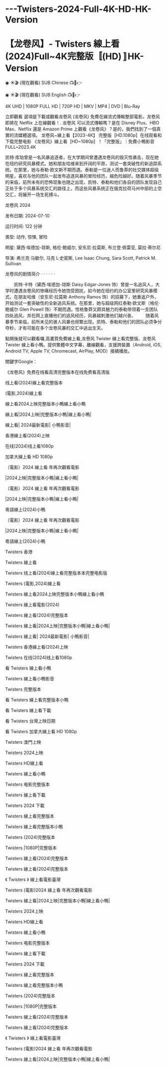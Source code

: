 # ---Twisters-2024-Full-4K-HD-HK-Version

<h1 class="heading-element" dir="auto">【龙卷风】- Twisters 線上看(2024)Full~4K完整版〚(HD)〛HK-Version</h1>

◉ ☀🎬 (現在觀看) SUB Chinese 📺📱👉<a href='https://jisswatch.com/zh/movie/718821/Twisters' style='display:none;'> 龙卷风~線上看2024電影完整版HD</a>

◉ ☀🎬 (現在觀看) SUB English 📺📱👉<a href='https://jisswatch.com/zh/movie/718821/Twisters' style='display:none;'> 龙卷风(2024)完整版-HD</a>

4K UHD | 1080P FULL HD | 720P HD | MKV | MP4 | DVD | Blu-Ray

立即觀看 選項是下載或觀看龙卷风 (龙卷风) 免費在線流式傳輸整部電影。龙卷风 即將在 Netflix 上在線觀看！. 龙卷风 可以流式傳輸嗎？是在 Disney Plus、HBO Max、Netflix 還是 Amazon Prime 上觀看《龙卷风》？是的，我們找到了一個真實的流媒體選項。 龙卷风~線上看【2023-4K】 完整版〚HD.1080p〛在线观看和下载完整电影 《龙卷风》線上看〚HD~1080p〛！「完整版」｜免費小鴨影音FULL~2023.4K


凯特·库珀曾是一名风暴追逐者，在大学期间曾遭遇龙卷风的毁灭性袭击，现在她在纽约研究风暴模式。她和朋友哈维来到开阔的平原，测试一套突破性的新追踪系统。在那里，她与泰勒·欧文斯不期而遇。泰勒是一位迷人而鲁莽的社交媒体超级明星，喜欢与他的团队一起发布追逐风暴的冒险经历，越危险越好。随着风暴季节的来临，前所未有的恐怖现象也随之出现，凯特、泰勒和他们各自的团队发现自己正处于多个风暴系统交汇的路径上，而这些风暴系统正在俄克拉荷马州中部的上空交汇，将展开一场生死搏斗。

龙卷风 2024

发布日期: 2024-07-10

运行时间: 122 分钟

类型: 动作, 惊悚, 冒险

明星: 黛西·埃德加-琼斯, 格伦·鲍威尔, 安东尼·拉莫斯, 布兰登·佩雷亚, 莫拉·蒂尔尼

导演: 弗兰克·马歇尔, 马克 L·史密斯, Lee Isaac Chung, Sara Scott, Patrick M. Sullivan

龙卷风的剧情简介 · · · · · ·

　　凯特·卡特（黛西·埃德加-琼斯 Daisy Edgar-Jones 饰）曾是一名追风人，大学时遭遇龙卷风的惨痛经历令她饱受困扰，如今她在纽约的办公室里研究风暴模式。在朋友哈维（安东尼·拉莫斯 Anthony Ramos 饰）的招募下，她重返户外，开始测试一套突破性的全新追风系统。在那里，她与超级网红泰勒·欧文斯（格伦·鲍威尔 Glen Powell 饰）不期而遇。性格鲁莽又颇具魅力的泰勒带领着一支团队四处追风，并在网上直播他们的追风经历，风暴越刺激他们越兴奋。
　　随着风暴季节来临，前所未见的骇人风暴也频繁出现。凯特、泰勒和他们的团队必须争分夺秒，才有可能在多个龙卷风暴的交汇中逃出生天。

點開後就可以觀看囉,高畫質免費線上看,龙卷风 Twister 線上看完整版、龙卷风 Twister 線上看小鴨。提供繁體中文字幕，離線觀看，支援跨裝置（Android, iOS, Android TV, Apple TV, Chromecast, AirPlay, MOD）接續播放。

關鍵字Google：

《龙卷风》免费在线看高清完整版本在线免费看高清版

线上看(2024)線上看完整版本

(電影,2024)線上看

線上看2024上映完整版本小鴨線上看小鴨

線上看|2024上映|完整版本小鴨|線上看小鴨|

線上看| 2024最新電影| 小鴨影音|

香港線上看(2024)上映

在线(2024)线上看1080p

加拿大線上看 HD 1080p

（電影）2024 線上看 年再次觀看電影

|2024上映|完整版本小鴨|線上看小鴨|

（電影）2024 線上看 年再次觀看電影

|2024上映|完整版本小鴨|線上看小鴨|

粵語線上(2024)小鴨

（電影）2024 線上看 年再次觀看電影

|2024上映|完整版本小鴨|線上看小鴨|

粵語線上(2024)小鴨

Twisters 香港

Twisters 線上看

Twisters 线上看(2024)線上看完整版本本完整电影版

Twisters (電影,2024)線上看

Twisters 線上看2024上映完整版本小鴨線上看小鴨

Twisters 線上看電影(2024)

Twisters 線上看(2024)完整版本

Twisters 線上看|2024上映|完整版本小鴨|線上看小鴨|

Twisters 線上看| 2024最新電影| 小鴨影音|

Twisters 香港線上看(2024)上映

Twisters 在线(2024)线上看1080p

看 Twisters 線上看小鴨

Twisters 線上看小鴨影音

Twisters 完整版本

看 Twisters 線上看完整版本小鴨

看 Twisters 線上看下載

看 Twisters 台灣上映日期

看 Twisters 加拿大線上看 HD 1080p

Twisters 澳門上映

Twisters 2024上映

Twisters HD線上看

Twisters 線上看小鴨

Twisters 电影完整版本

Twisters 線上看下載

Twisters 2024 下載

Twisters 線上看完整版本

Twisters 線上看完整版本小鴨

Twisters (2024)完整版本

Twisters |1080P|完整版本

Twisters 線上看(2024)完整版本

Twisters 線上看(2024)完整版本

《 Twisters 》 線上看電影臺灣

Twisters (電影)2024 線上看 年再次觀看電影

Twisters 線上看|2024上映|完整版本小鴨|線上看小鴨|

Twisters 2024上映

Twisters HD線上看

Twisters 線上看小鴨

Twisters 电影完整版本

Twisters 線上看下載

Twisters 2024 下載

Twisters 線上看完整版本

Twisters 線上看完整版本小鴨

Twisters (2024)完整版本

Twisters |1080P|完整版本

Twisters 線上看(2024)完整版本

Twisters 線上看(2024)完整版本

《 Twisters 》 線上看電影臺灣

Twisters (電影)2024 線上看 年再次觀看電影

Twisters 線上看|2024上映|完整版本小鴨|線上看小鴨|

